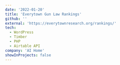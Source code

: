 ```yaml
---
date: '2022-01-20'
title: 'Everytown Gun Law Rankings'
github: ''
external: 'https://everytownresearch.org/rankings/'
tech:
  - WordPress
  - Timber
  - PHP
  - Airtable API
company: 'AI Home'
showInProjects: false
---
```

